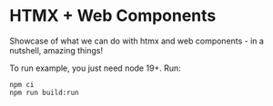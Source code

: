 # HTMX + Web Components

Showcase of what we can do with htmx and web components - in a nutshell, amazing things!

To run example, you just need node 19+. Run:
```
npm ci
npm run build:run
```